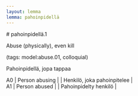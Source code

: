 ```yaml
---
layout: lemma
lemma: pahoinpidellä
---
```


<div class="sense">
# <span class="sensename">pahoinpidellä.1</span>

<span class="description">Abuse (physically), even kill</span>

(tags: model:abuse.01, colloquial)

<span class="description">Pahoinpidellä, jopa tappaa</span>

A0 | Person abusing |   | Henkilö, joka pahoinpitelee |  
A1 | Person abused |   | Pahoinpidelty henkilö |  

</div>


